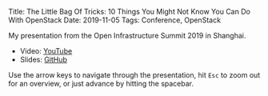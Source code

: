 Title: The Little Bag Of Tricks: 10 Things You Might Not Know You Can Do With OpenStack
Date: 2019-11-05
Tags: Conference, OpenStack

My presentation from the Open Infrastructure Summit 2019 in Shanghai.

<!--break-->

* Video: [YouTube](https://youtu.be/cRqA-eYYOXE)
* Slides: [GitHub](https://fghaas.github.io/openinfrasummit2019-shanghai/)

Use the arrow keys to navigate through the presentation, hit `Esc` to
zoom out for an overview, or just advance by hitting the spacebar.
